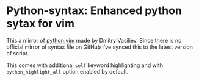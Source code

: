 # Python-syntax: Enhanced python sytax for vim

This a mirror of [python.vim](http://www.vim.org/scripts/script.php?script_id=790) made by Dmitry Vasiliev. Since there is no official mirror of syntax file on GitHub i've synced this to the latest version of script.

This comes with additional ``self`` keyword highlighting and with ``python_highlight_all`` option enabled by default.
